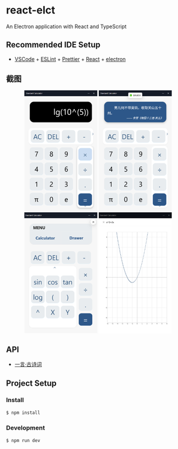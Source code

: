 # react-elct

An Electron application with React and TypeScript

## Recommended IDE Setup

- [VSCode](https://code.visualstudio.com/) + [ESLint](https://marketplace.visualstudio.com/items?itemName=dbaeumer.vscode-eslint) + [Prettier](https://marketplace.visualstudio.com/items?itemName=esbenp.prettier-vscode) + [React]() + [electron]()

## 截图
<p align='center'>
<img src='./build/1.png' width="200" height="330"/>

<img src='./build/2.png' width="200" height="330"/>

<img src='./build/3.png' width="200" height="330"/>

<img src='./build/4.png' width="200" height="330"/>
</p>

## API
- [一言·古诗词](https://github.com/xenv/gushici?tab=readme-ov-file)

## Project Setup

### Install

```bash
$ npm install
```

### Development

```bash
$ npm run dev
```
